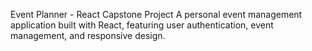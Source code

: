 Event Planner - React Capstone Project
A personal event management application built with React, featuring user authentication, event management, and responsive design.
